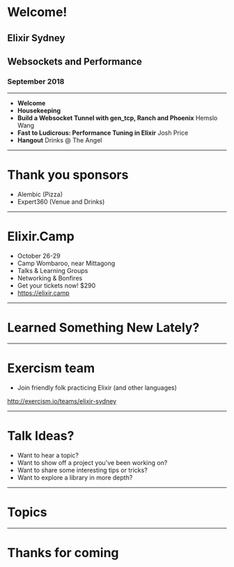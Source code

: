 # Welcome!

## Elixir Sydney

## Websockets and Performance

### September 2018

---

* **Welcome**
* **Housekeeping**
* **Build a Websocket Tunnel with gen_tcp, Ranch and Phoenix** Hemslo Wang
* **Fast to Ludicrous: Performance Tuning in Elixir** Josh Price
* **Hangout** Drinks @ The Angel

---

# Thank you sponsors

- Alembic (Pizza)
- Expert360 (Venue and Drinks)

---

# Elixir.Camp

* October 26-29
* Camp Wombaroo, near Mittagong
* Talks & Learning Groups
* Networking & Bonfires
* Get your tickets now! $290
* https://elixir.camp

---

# Learned Something New Lately?

---

# Exercism team

* Join friendly folk practicing Elixir (and other languages)

http://exercism.io/teams/elixir-sydney

---

# Talk Ideas?

* Want to hear a topic?
* Want to show off a project you've been working on?
* Want to share some interesting tips or tricks?
* Want to explore a library in more depth?

---

# Topics

---

# Thanks for coming
